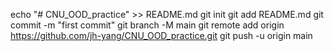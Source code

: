 echo "# CNU_OOD_practice" >> README.md
git init
git add README.md
git commit -m "first commit"
git branch -M main
git remote add origin https://github.com/jh-yang/CNU_OOD_practice.git
git push -u origin main
